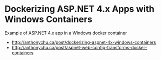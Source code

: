 # Dockerizing ASP.NET 4.x Apps with Windows Containers

Example of ASP.NET 4.x app in a Windows docker container

- http://anthonychu.ca/post/dockerizing-aspnet-4x-windows-containers
- http://anthonychu.ca/post/aspnet-web-config-transforms-docker-containers

